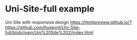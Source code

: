 # Uni-Site-full example
Uni Site with responsive design
https://htmlpreview.github.io/?https://github.com/huseynt/Uni-Site-full/blob/main/Uni%20Site%202/index.html
